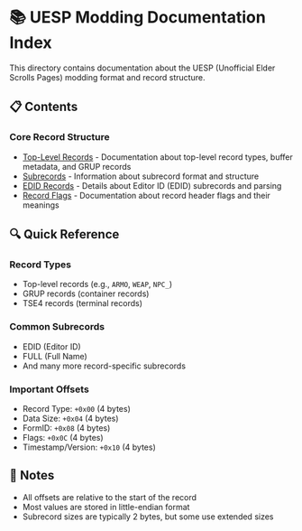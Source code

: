 # 📚 UESP Modding Documentation Index

This directory contains documentation about the UESP (Unofficial Elder Scrolls Pages) modding format and record structure.

## 📋 Contents

### Core Record Structure
- [Top-Level Records](top-level.md) - Documentation about top-level record types, buffer metadata, and GRUP records
- [Subrecords](subrecords.md) - Information about subrecord format and structure
- [EDID Records](edid.md) - Details about Editor ID (EDID) subrecords and parsing
- [Record Flags](flags.md) - Documentation about record header flags and their meanings

## 🔍 Quick Reference

### Record Types
- Top-level records (e.g., `ARMO`, `WEAP`, `NPC_`)
- GRUP records (container records)
- TSE4 records (terminal records)

### Common Subrecords
- EDID (Editor ID)
- FULL (Full Name)
- And many more record-specific subrecords

### Important Offsets
- Record Type: `+0x00` (4 bytes)
- Data Size: `+0x04` (4 bytes)
- FormID: `+0x08` (4 bytes)
- Flags: `+0x0C` (4 bytes)
- Timestamp/Version: `+0x10` (4 bytes)

## 📝 Notes
- All offsets are relative to the start of the record
- Most values are stored in little-endian format
- Subrecord sizes are typically 2 bytes, but some use extended sizes
